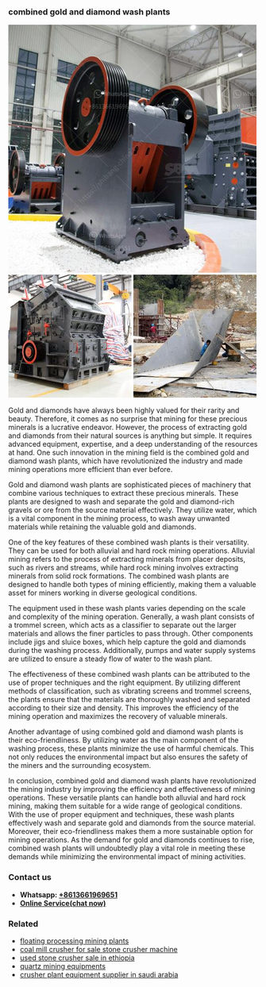 <h3>combined gold and diamond wash plants</h3><img src='1704791373.jpg' alt=''><p>Gold and diamonds have always been highly valued for their rarity and beauty. Therefore, it comes as no surprise that mining for these precious minerals is a lucrative endeavor. However, the process of extracting gold and diamonds from their natural sources is anything but simple. It requires advanced equipment, expertise, and a deep understanding of the resources at hand. One such innovation in the mining field is the combined gold and diamond wash plants, which have revolutionized the industry and made mining operations more efficient than ever before.</p><p>Gold and diamond wash plants are sophisticated pieces of machinery that combine various techniques to extract these precious minerals. These plants are designed to wash and separate the gold and diamond-rich gravels or ore from the source material effectively. They utilize water, which is a vital component in the mining process, to wash away unwanted materials while retaining the valuable gold and diamonds.</p><p>One of the key features of these combined wash plants is their versatility. They can be used for both alluvial and hard rock mining operations. Alluvial mining refers to the process of extracting minerals from placer deposits, such as rivers and streams, while hard rock mining involves extracting minerals from solid rock formations. The combined wash plants are designed to handle both types of mining efficiently, making them a valuable asset for miners working in diverse geological conditions.</p><p>The equipment used in these wash plants varies depending on the scale and complexity of the mining operation. Generally, a wash plant consists of a trommel screen, which acts as a classifier to separate out the larger materials and allows the finer particles to pass through. Other components include jigs and sluice boxes, which help capture the gold and diamonds during the washing process. Additionally, pumps and water supply systems are utilized to ensure a steady flow of water to the wash plant.</p><p>The effectiveness of these combined wash plants can be attributed to the use of proper techniques and the right equipment. By utilizing different methods of classification, such as vibrating screens and trommel screens, the plants ensure that the materials are thoroughly washed and separated according to their size and density. This improves the efficiency of the mining operation and maximizes the recovery of valuable minerals.</p><p>Another advantage of using combined gold and diamond wash plants is their eco-friendliness. By utilizing water as the main component of the washing process, these plants minimize the use of harmful chemicals. This not only reduces the environmental impact but also ensures the safety of the miners and the surrounding ecosystem.</p><p>In conclusion, combined gold and diamond wash plants have revolutionized the mining industry by improving the efficiency and effectiveness of mining operations. These versatile plants can handle both alluvial and hard rock mining, making them suitable for a wide range of geological conditions. With the use of proper equipment and techniques, these wash plants effectively wash and separate gold and diamonds from the source material. Moreover, their eco-friendliness makes them a more sustainable option for mining operations. As the demand for gold and diamonds continues to rise, combined wash plants will undoubtedly play a vital role in meeting these demands while minimizing the environmental impact of mining activities.</p><h3>Contact us</h3><ul><li><strong>Whatsapp:&nbsp;<a href="https://wa.me/8613661969651">+8613661969651</a></strong></li><li><a href="https://swt.shibang-china.com/?git&amp;zhl&amp;combined gold and diamond wash plants"><strong>Online Service(chat now)</strong></a></li></ul><h3>Related</h3><ul><li><a href='floating processing mining plants.md'>floating processing mining plants</a></li><li><a href='coal mill crusher for sale stone crusher machine.md'>coal mill crusher for sale stone crusher machine</a></li><li><a href='used stone crusher sale in ethiopia.md'>used stone crusher sale in ethiopia</a></li><li><a href='quartz mining equipments.md'>quartz mining equipments</a></li><li><a href='crusher plant equipment supplier in saudi arabia.md'>crusher plant equipment supplier in saudi arabia</a></li></ul>